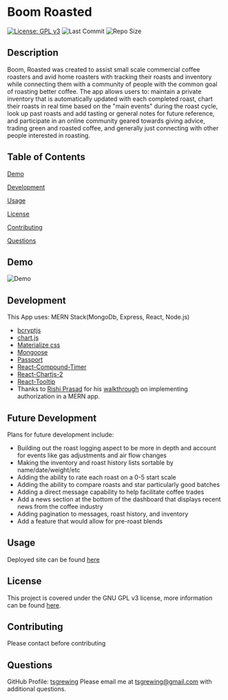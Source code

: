 # Boom Roasted
  [![License: GPL v3](https://img.shields.io/badge/License-GPLv3-blue.svg)](https://www.gnu.org/licenses/gpl-3.0) ![Last Commit](https://img.shields.io/github/last-commit/tsgrewing/boom-roasted) ![Repo Size](https://img.shields.io/github/repo-size/tsgrewing/boom-roasted)

## Description
Boom, Roasted was created to assist small scale commercial coffee roasters and avid home roasters with tracking their roasts and inventory while connecting them with a community of people with the common goal of roasting better coffee. The app allows users to: maintain a private inventory that is automatically updated with each completed roast, chart their roasts in real time based on the "main events" during the roast cycle, look up past roasts and add tasting or general notes for future reference, and participate in an online community geared towards giving advice, trading green and roasted coffee, and generally just connecting with other people interested in roasting. 
  
## Table of Contents
[Demo](#Demo)

[Development](#Development)

[Usage](#Usage)

[License](#License)

[Contributing](#Contributing)

[Questions](#Questions)
  
## Demo
![Demo](/client/src/assets/images/demo.gif)

## Development
This App uses:
MERN Stack(MongoDb, Express, React, Node.js)
- [bcryptjs](https://www.npmjs.com/package/bcryptjs)
- [chart.js](https://www.chartjs.org/)
- [Materialize css](https://materializecss.com/)
- [Mongoose](https://mongoosejs.com/)
- [Passport](http://www.passportjs.org/)
- [React-Compound-Timer](https://github.com/volkov97/react-compound-timer)
- [React-Chartjs-2](https://github.com/jerairrest/react-chartjs-2)
- [React-Tooltip](https://github.com/wwayne/react-tooltip)
- Thanks to [Rishi Prasad](https://github.com/rishipr) for his [walkthrough](https://blog.bitsrc.io/build-a-login-auth-app-with-mern-stack-part-1-c405048e3669) on implementing authorization in a MERN app.

## Future Development
Plans for future development include:
- Building out the roast logging aspect to be more in depth and account for events like gas adjustments and air flow changes
- Making the inventory and roast history lists sortable by name/date/weight/etc
- Adding the ability to rate each roast on a 0-5 start scale
- Adding the ability to compare roasts and star particularly good batches
- Adding a direct message capability to help facilitate coffee trades 
- Add a news section at the bottom of the dashboard that displays recent news from the coffee industry
- Adding pagination to messages, roast history, and inventory
- Add a feature that would allow for pre-roast blends

## Usage
Deployed site can be found [here](https://boom-roasted.herokuapp.com/)
  
## License
This project is covered under the GNU GPL v3 license, more information can be found [here](https://opensource.org/licenses/GPL-3.0).

## Contributing
Please contact before contributing
 
## Questions 
GitHub Profile: [tsgrewing](http://github.com/tsgrewing)
Please email me at tsgrewing@gmail.com with additional questions.
